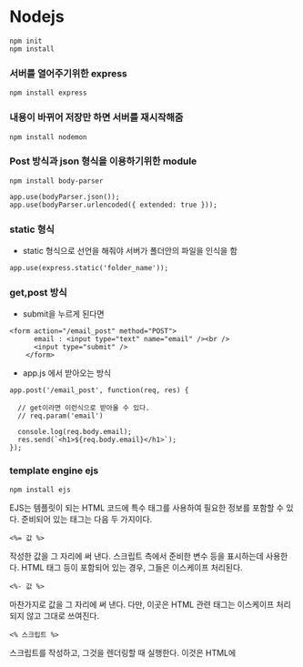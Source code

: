 # Nodejs

```
npm init
npm install
```

### 서버를 열어주기위한 express

```
npm install express
```

### 내용이 바뀌어 저장만 하면 서버를 재시작해줌

```
npm install nodemon
```

### Post 방식과 json 형식을 이용하기위한 module

```
npm install body-parser
```

```
app.use(bodyParser.json());
app.use(bodyParser.urlencoded({ extended: true }));
```

### static 형식

- static 형식으로 선언을 해줘야 서버가 폴더안의 파일을 인식을 함

```
app.use(express.static('folder_name'));
```

### get,post 방식

- submit을 누르게 된다면

```
<form action="/email_post" method="POST">
      email : <input type="text" name="email" /><br />
      <input type="submit" />
    </form>
```

- app.js 에서 받아오는 방식

```
app.post('/email_post', function(req, res) {

  // get이라면 이런식으로 받아올 수 있다.
  // req.param('email')

  console.log(req.body.email);
  res.send(`<h1>${req.body.email}</h1>`);
});
```

### template engine ejs

```
npm install ejs
```

EJS는 템플릿이 되는 HTML 코드에 특수 태그를 사용하여 필요한 정보를 포함할 수 있다. 준비되어 있는 태그는 다음 두 가지이다.

```
<%= 값 %>
```

작성한 값을 그 자리에 써 낸다. 스크립트 측에서 준비한 변수 등을 표시하는데 사용한다. HTML 태그 등이 포함되어 있는 경우, 그들은 이스케이프 처리된다.

```
<%- 값 %>
```

마찬가지로 값을 그 자리에 써 낸다. 다만, 이곳은 HTML 관련 태그는 이스케이프 처리되지 않고 그대로 쓰여진다.

```
<% 스크립트 %>
```

스크립트를 작성하고, 그것을 렌더링할 때 실행한다. 이것은 HTML에 <script> 태그로 작성된 스크립트와는 다르다. <script> 태그는 클라이언트(브라우저)에 보내져 실행되지만, 이 <% %>으로 작성된 태그는 서버 사이드(Node.js 내)에서 실행되어 그 결과가 클라이언트로 보내진다.

app.js

```
app.post('/email_post', function(req, res) {
  //get : req.param('email')
  console.log(req.body.email);
  //email.ejs에 email 데이터로 넘겨줘라
  res.render('email.ejs', { email: req.body.email });
});
```

email.ejs

```
<h1>Welcome !! <%= email %></h1>
```
